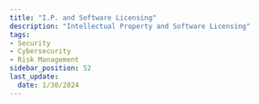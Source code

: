 ```yaml
---
title: "I.P. and Software Licensing"
description: "Intellectual Property and Software Licensing"
tags: 
- Security
- Cybersecurity
- Risk Management
sidebar_position: 52
last_update:
  date: 1/30/2024
---
```

